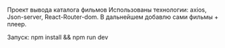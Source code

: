 
Проект вывода каталога фильмов
Использованы технологии: axios, Json-server, React-Router-dom.
В дальнейшем добавлю сами фильмы + плеер.

Запуск:
npm install && 
npm run dev
